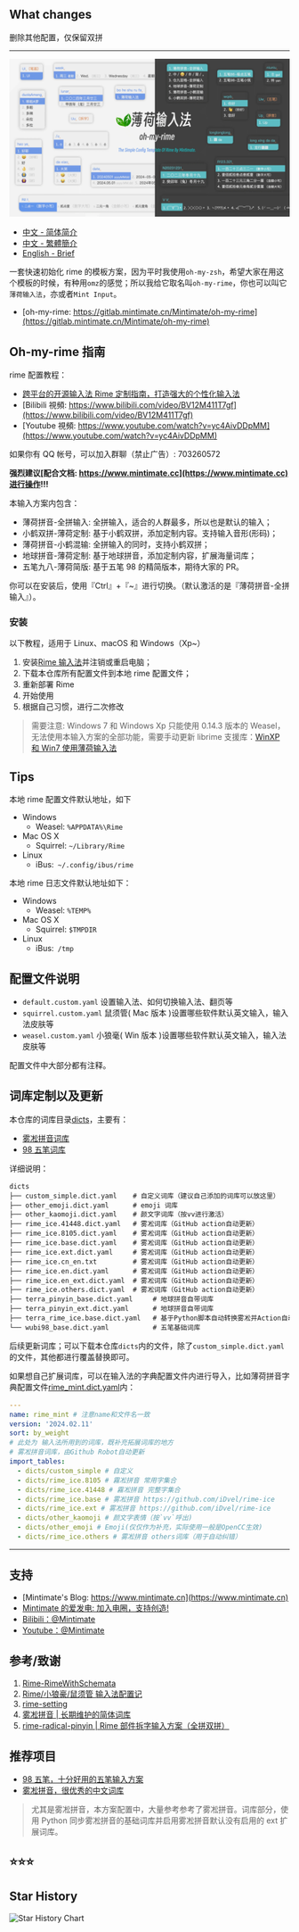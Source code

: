 ## What changes

删除其他配置，仅保留双拼

---

![样式](demo.webp)

- [中文 - 简体简介](README.md)
- [中文 - 繁體簡介](README_zh-CHT.md)
- [English - Brief](README_en.md)

一套快速初始化 rime 的模板方案，因为平时我使用`oh-my-zsh`，希望大家在用这个模板的时候，有种用`omz`的感觉；所以我给它取名叫`oh-my-rime`，你也可以叫它`薄荷输入法`，亦或者`Mint Input`。

- [oh-my-rime: https://gitlab.mintimate.cn/Mintimate/oh-my-rime](https://gitlab.mintimate.cn/Mintimate/oh-my-rime)

## Oh-my-rime 指南

rime 配置教程：

- [跨平台的开源输入法 Rime 定制指南，打造强大的个性化输入法](https://www.mintimate.cn/2023/03/18/rimeQuickInit)
- [Bilibili 視頻: https://www.bilibili.com/video/BV12M411T7gf](https://www.bilibili.com/video/BV12M411T7gf)
- [Youtube 視頻: https://www.youtube.com/watch?v=yc4AivDDpMM](https://www.youtube.com/watch?v=yc4AivDDpMM)

如果你有 QQ 帐号，可以加入群聊（禁止广告）: 703260572

**强烈建议[配合文档: https://www.mintimate.cc](https://www.mintimate.cc)进行操作!!!**

本输入方案内包含：

- 薄荷拼音-全拼输入: 全拼输入，适合的人群最多，所以也是默认的输入；
- 小鹤双拼-薄荷定制: 基于小鹤双拼，添加定制内容。支持输入音形(形码)；
- 薄荷拼音-小鹤混输: 全拼输入的同时，支持小鹤双拼；
- 地球拼音-薄荷定制: 基于地球拼音，添加定制内容，扩展海量词库；
- 五笔九八-薄荷简版: 基于五笔 98 的精简版本，期待大家的 PR。

你可以在安装后，使用『Ctrl』+『~』进行切换。（默认激活的是『薄荷拼音-全拼输入』）。

### 安装

以下教程，适用于 Linux、macOS 和 Windows（Xp~）

1. 安装[Rime 输入法](https://rime.im/)并注销或重启电脑；
2. 下载本仓库所有配置文件到本地 rime 配置文件；
3. 重新部署 Rime
4. 开始使用
5. 根据自己习惯，进行二次修改

> 需要注意: Windows 7 和 Windows Xp 只能使用 0.14.3 版本的 Weasel，无法使用本输入方案的全部功能，需要手动更新 librime 支援库：[WinXP 和 Win7 使用薄荷输入法](https://www.mintimate.cc/zh/guide/faQ.html#winxp%E5%92%8Cwin7%E4%BD%BF%E7%94%A8%E8%96%84%E8%8D%B7%E8%BE%93%E5%85%A5%E6%B3%95)

## Tips

本地 rime 配置文件默认地址，如下

- Windows
  - Weasel: `%APPDATA%\Rime`
- Mac OS X
  - Squirrel: `~/Library/Rime`
- Linux
  - iBus:` ~/.config/ibus/rime`

本地 rime 日志文件默认地址如下：

- Windows
  - Weasel: `%TEMP%`
- Mac OS X
  - Squirrel: `$TMPDIR`
- Linux
  - iBus:` /tmp`

## 配置文件说明

- `default.custom.yaml` 设置输入法、如何切换输入法、翻页等
- `squirrel.custom.yaml` 鼠须管( Mac 版本 )设置哪些软件默认英文输入，输入法皮肤等
- `weasel.custom.yaml` 小狼毫( Win 版本 )设置哪些软件默认英文输入，输入法皮肤等

配置文件中大部分都有注释。

## 词库定制以及更新

本仓库的词库目录[dicts](dicts)，主要有：

- [雾凇拼音词库](https://github.com/iDvel/rime-ice)
- [98 五笔词库](https://github.com/yanhuacuo/98wubi-tables)

详细说明：

```txt
dicts
├── custom_simple.dict.yaml    # 自定义词库（建议自己添加的词库可以放这里）
├── other_emoji.dict.yaml      # emoji 词库
├── other_kaomoji.dict.yaml    # 颜文字词库（按vv进行激活）
├── rime_ice.41448.dict.yaml   # 雾凇词库（GitHub action自动更新）
├── rime_ice.8105.dict.yaml    # 雾凇词库（GitHub action自动更新）
├── rime_ice.base.dict.yaml    # 雾凇词库（GitHub action自动更新）
├── rime_ice.ext.dict.yaml     # 雾凇词库（GitHub action自动更新）
├── rime_ice.cn_en.txt         # 雾凇词库（GitHub action自动更新）
├── rime_ice.en.dict.yaml      # 雾凇词库（GitHub action自动更新）
├── rime_ice.en_ext.dict.yaml  # 雾凇词库（GitHub action自动更新）
├── rime_ice.others.dict.yaml  # 雾凇词库（GitHub action自动更新）
├── terra_pinyin_base.dict.yaml     # 地球拼音自带词库
├── terra_pinyin_ext.dict.yaml      # 地球拼音自带词库
├── terra_rime_ice.base.dict.yaml   # 基于Python脚本自动转换雾凇并Action自动更新
└── wubi98_base.dict.yaml           # 五笔基础词库
```

后续更新词库；可以下载本仓库`dicts`内的文件，除了`custom_simple.dict.yaml`的文件，其他都进行覆盖替换即可。

如果想自己扩展词库，可以在输入法的字典配置文件内进行导入，比如薄荷拼音字典配置文件[rime_mint.dict.yaml](rime_mint.dict.yaml)内：

```yaml
---
name: rime_mint # 注意name和文件名一致
version: '2024.02.11'
sort: by_weight
# 此处为 输入法所用到的词库，既补充拓展词库的地方
# 雾凇拼音词库，由Github Robot自动更新
import_tables:
  - dicts/custom_simple # 自定义
  - dicts/rime_ice.8105 # 霧凇拼音 常用字集合
  - dicts/rime_ice.41448 # 霧凇拼音 完整字集合
  - dicts/rime_ice.base # 雾凇拼音 https://github.com/iDvel/rime-ice
  - dicts/rime_ice.ext # 雾凇拼音 https://github.com/iDvel/rime-ice
  - dicts/other_kaomoji # 颜文字表情（按`vv`呼出)
  - dicts/other_emoji # Emoji(仅仅作为补充，实际使用一般是OpenCC生效)
  - dicts/rime_ice.others # 雾凇拼音 others词库（用于自动纠错）
```

---

## 支持

- [Mintimate's Blog: https://www.mintimate.cn](https://www.mintimate.cn)
- [Mintimate 的爱发电: 加入电圈，支持创造!](https://afdian.net/a/mintimate)
- [Bilibili：@Mintimate](https://space.bilibili.com/355567627)
- [Youtube：@Mintimate](https://www.youtube.com/channel/UCI7LLdUGNzkcKOE7grAqCoA)

## 参考/致谢

1. [Rime-RimeWithSchemata](https://github.com/rime/home/wiki/RimeWithSchemata)
2. [Rime/小狼豪/鼠须管 输入法配置记](https://chenhe.me/post/oh-my-rime)
3. [rime-setting](https://github.com/Iorest/rime-setting)
4. [雾凇拼音 | 长期维护的简体词库](https://github.com/iDvel/rime-ice)
5. [rime-radical-pinyin | Rime 部件拆字输入方案（全拼双拼）](https://github.com/mirtlecn/rime-radical-pinyin)

## 推荐项目

- [98 五笔，十分好用的五笔输入方案](http://www.98wubi.com/)
- [雾凇拼音，很优秀的中文词库](https://github.com/iDvel/rime-ice)

> 尤其是雾凇拼音，本方案配置中，大量参考参考了雾凇拼音。词库部分，使用 Python 同步雾凇拼音的基础词库并启用雾凇拼音默认没有启用的 ext 扩展词库。

## ⭐⭐⭐

## Star History

<picture>
<source media="(prefers-color-scheme: dark)" srcset="https://api.star-history.com/svg?repos=Mintimate/oh-my-rime&type=Timeline&theme=dark" />
<source media="(prefers-color-scheme: light)" srcset="https://api.star-history.com/svg?repos=Mintimate/oh-my-rime&type=Timeline" />
<img alt="Star History Chart" src="https://api.star-history.com/svg?repos=Mintimate/oh-my-rime&type=Timeline" />
</picture>
